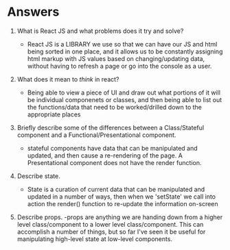 # Answers

1.  What is React JS and what problems does it try and solve?
    - React JS is a LIBRARY we use so that we can have our JS and html being sorted in one place, and it allows us to be constantly assigning html markup with JS values based on changing/updating data, without having to refresh a page or go into the console as a user.

1.  What does it mean to _think_ in react?
    - Being able to view a piece of UI and draw out what portions of it will be individual componenets or classes, and then being able to list out the functions/data that need to be worked/drilled down to the appropriate places

1.  Briefly describe some of the differences between a Class/Stateful component and a Functional/Presentational component.
    - stateful components have data that can be manipulated and updated, and then cause a re-rendering of the page. A Presentational component does not have the render function.

1.  Describe state.
    - State is a curation of current data that can be manipulated and updated in a number of ways, then when we 'setState' we call into action the render() function to re-update the information on-screen

1.  Describe props.
    -props are anything we are handing down from a higher level class/component to a lower level class/component. This can accomplish a number of things, but so far I've seen it be useful for manipulating high-level state at low-level components.
